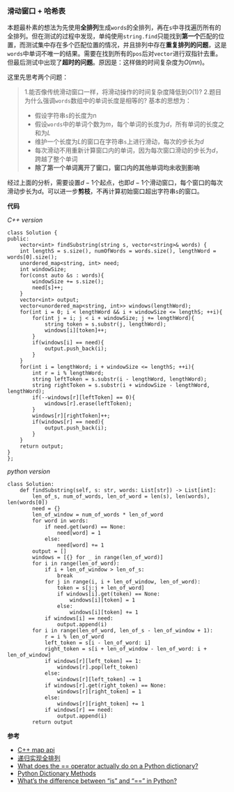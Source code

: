 ### 滑动窗口 + 哈希表
本题最朴素的想法为先使用**全排列**生成`words`的全排列，再在`s`中寻找遍历所有的全排列。但在测试的过程中发现，单纯使用`string.find`只能找到**第一个**匹配的位置，而测试集中存在多个匹配位置的情况，并且排列中存在**重复排列的问题**，这是`words`中单词不唯一的结果。需要在找到所有的`pos`后对`vector`进行双指针去重。但最后测试中出现了**超时的问题**。原因是：这样做的时间复杂度为$O(mn)$。

这里先思考两个问题：
> 1.能否像传统滑动窗口一样，将滑动操作的时间复杂度降低到$O(1)$?
> 2.题目为什么强调`words`数组中的单词长度是相等的?
基本的思想为：
> - 假设字符串`s`的长度为n
> - 假设`words`中的单词个数为$m$，每个单词的长度为$d$，所有单词的长度之和为$L$
> - 维护一个长度为$L$的窗口在字符串`s`上进行滑动，每次的步长为$d$
> - 每次滑动不用重新计算窗口内的单词，因为每次窗口滑动的步长为$d$，跨越了整个单词
> - **除了第一个单词离开了窗口，窗口内的其他单词均未收到影响**

经过上面的分析，需要设置$d-1$个起点，也即$d-1$个滑动窗口，每个窗口的每次滑动步长为$d$。可以进一步**剪枝**，不再计算初始窗口超出字符串`s`的窗口。

**代码**

*C++ version*
```
class Solution {
public:
    vector<int> findSubstring(string s, vector<string>& words) {
    int lengthS = s.size(), numOfWords = words.size(), lengthWord = words[0].size();
    unordered_map<string, int> need;
    int windowSize;
    for(const auto &s : words){
        windowSize += s.size();
        need[s]++;
    }
    vector<int> output;
    vector<unordered_map<string, int>> windows(lengthWord);
    for(int i = 0; i < lengthWord && i + windowSize <= lengthS; ++i){
        for(int j = i; j < i + windowSize; j += lengthWord){
            string token = s.substr(j, lengthWord);
            windows[i][token]++;
        }
        if(windows[i] == need){
            output.push_back(i);
        }
    }
    for(int i = lengthWord; i + windowSize <= lengthS; ++i){
        int r = i % lengthWord;
        string leftToken = s.substr(i - lengthWord, lengthWord);
        string rightToken = s.substr(i + windowSize - lengthWord, lengthWord);
        if(--windows[r][leftToken] == 0){
            windows[r].erase(leftToken);
        }
        windows[r][rightToken]++;
        if(windows[r] == need){
            output.push_back(i);
        }
    }
    return output;
}
};
```

*python version*
```
class Solution:
    def findSubstring(self, s: str, words: List[str]) -> List[int]:
        len_of_s, num_of_words, len_of_word = len(s), len(words), len(words[0])
        need = {}
        len_of_window = num_of_words * len_of_word
        for word in words:
            if need.get(word) == None:
                need[word] = 1
            else:
                need[word] += 1
        output = []
        windows = [{} for _ in range(len_of_word)]
        for i in range(len_of_word):
            if i + len_of_window > len_of_s:
                break
            for j in range(i, i + len_of_window, len_of_word):
                token = s[j:j + len_of_word]
                if windows[i].get(token) == None:
                    windows[i][token] = 1
                else:
                    windows[i][token] += 1
            if windows[i] == need:
                output.append(i)
        for i in range(len_of_word, len_of_s - len_of_window + 1):
            r = i % len_of_word
            left_token = s[i - len_of_word: i]
            right_token = s[i + len_of_window - len_of_word: i + len_of_window]
            if windows[r][left_token] == 1:
                windows[r].pop(left_token)
            else:
                windows[r][left_token] -= 1
            if windows[r].get(right_token) == None:
                windows[r][right_token] = 1
            else:
                windows[r][right_token] += 1
            if windows[r] == need:
                output.append(i)
        return output
```

**参考**
- [C++ map api](https://cplusplus.com/reference/map/map/)
- [递归实现全排列](https://blog.csdn.net/qq_42815188/article/details/109414659)
- [What does the == operator actually do on a Python dictionary?](https://stackoverflow.com/questions/17217225/what-does-the-operator-actually-do-on-a-python-dictionary)
- [Python Dictionary Methods](https://www.w3schools.com/python/python_dictionaries_methods.asp)
- [What’s the difference between “is” and “==” in Python?](https://towardsdatascience.com/whats-the-difference-between-is-and-in-python-dc26406c85ad)